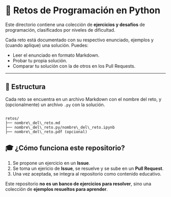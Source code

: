 # 🎯 Retos de Programación en Python

Este directorio contiene una colección de **ejercicios y desafíos** de programación, clasificados por niveles de dificultad.

Cada reto está documentado con su respectivo enunciado, ejemplos y (cuando aplique) una solución. Puedes:

- Leer el enunciado en formato Markdown.
- Probar tu propia solución.
- Comparar tu solución con la de otros en los Pull Requests.

---

## 📂 Estructura

Cada reto se encuentra en un archivo Markdown con el nombre del reto, y (opcionalmente) un archivo `.py` con la solución.

```

retos/
├── nombre\_del\_reto.md
├── nombre\_del\_reto.py/nombre\_del\_reto.ipynb
├── nombre\_del\_reto.pdf (opcional)

```

## 🎓 ¿Cómo funciona este repositorio?

1. Se propone un ejercicio en un **Issue**.
2. Se toma un ejericio de **Issue**, se resuelve y se sube en un **Pull Request**.
3. Una vez aceptada, se integra al repositorio como contenido educativo.

Este repositorio **no es un banco de ejercicios para resolver**, sino una colección de **ejemplos resueltos para aprender**.